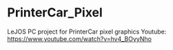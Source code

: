 # PrinterCar_Pixel
LeJOS PC project for PrinterCar pixel graphics
Youtube: https://www.youtube.com/watch?v=hv4_BOyyNho

